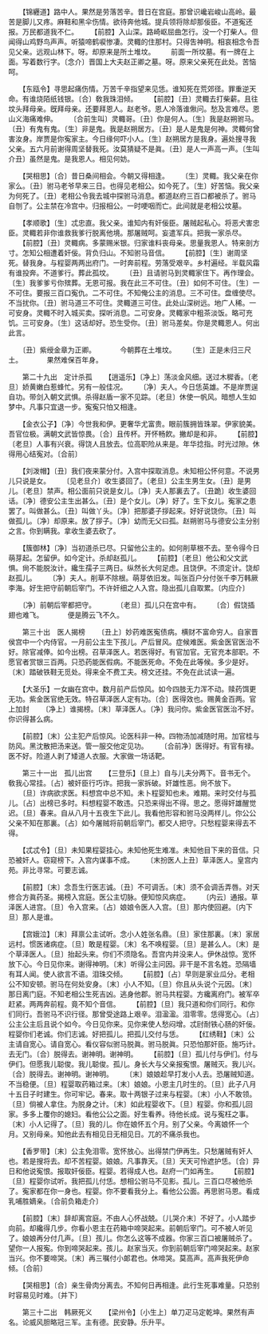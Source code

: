 <!-- { "loadSidebar": true } -->
　　【锦纒道】路中人。果然是劳落苦辛。昔日在宫庭。那曾识巉岩峻山高岭。最苦是脚儿又疼。麻鞋和黑伞伤情。欲待奔他城。提兵领将除却那佞臣。不道寃还报。万民都道我不仁。 
　　【前腔】入山深。路崎岖屈曲怎行。没一个打柴人。但闻得山鸡野鸟声声。听猿啼鹤唳惨凄。灵輙的住那村。只得吿神明。相哀相念令吾见父亲。远观山林下。呀。却原来是所土堆坟。 
　　前面一所坟墓。有一牌在上面。写着数行字。〔念介〕晋国上大夫赵正卿之墓。呀。原来父亲死在此处。苦恼呵。 

　　【东瓯令】寻思起痛伤情。万苦千辛指望来见恁。谁知死在荒郊径。罪重逆天命。有谁烧陌纸钱银。〔合〕敎我珠泪倾。 
　　【前腔】〔丑〕灵輙去打柴薪。且往坟头拜母亲。旣拜母亲。还要拜恩人。赵老爷。恩人冷落谁偢问。愁及言难尽。恩山义海痛难伸。 
　　〔合前生叫〕灵輙哥。〔丑〕你是何人。〔生〕我是赵朔驸马。〔丑〕有鬼有鬼。〔生〕非是鬼。我是赵朔居方。〔丑〕是人是鬼是何神。灵輙何曾害汝身。岸贾是你寃家主。今日缘何吓小人。〔生〕赵朔居方是我身。遍处搜寻我父亲。五六月前谢得周坚替我死。汝莫猜疑不是眞。〔丑〕是人一声高一声。〔生叫介丑〕虽然是鬼。是我恩人。相见何妨。 

　　【哭相思】〔合〕昔日桑间相会。今朝又得相逢。 
　　〔生〕灵輙。我父亲在你家么。〔丑〕驸马老爷早来三日。也得见老相公。如今死了。〔生〕好苦恼。我父亲为何死了。〔丑〕老相公令我去城中探驸马消息。都道赵府三百口都被杀了。驸马自刎了。公主禁在冷宫中。归报相公。一时哽咽而亡。此间就是老相公坟墓。 

　　【孝顺歌】〔生〕忒忠直。我父亲。谁知内有奸佞臣。屠贼起私心。将恶犬害忠臣。灵輙若非你谁救我爹行脱离他境。那屠贼呵。妄遣军兵。把我一家杀尽。 
　　【前腔】〔丑〕灵輙病。多蒙赐米银。归家谁料丧母亲。思量我恩人。特来剖方寸。怎知公相遭着奸佞。背负归山。不知驸马音信。 
　　【前腔】〔生〕谢周坚死。替我身。与程婴两两出府门。一时奔前程。劳落受艰辛。乡村遍经。半载风霜有谁投奔。不道爹行。葬此孤坟。 
　　〔丑〕且请驸马到灵輙家住下。再作理会。〔生〕我爹爹亏你殡葬。无恩可报。我在此三不可住。〔丑〕如何不可住。〔生〕一不可住。要报三百口寃仇。二不可住。不知俺公主的消息。三不可住。盘缠使尽。不当扰你。〔丑〕驸马道三不可住。灵輙道三可住。此处山深树远。地广人稀。一可安身。灵輙不时入城买卖。探听消息。二可安身。灵輙家中粗茶淡饭。略可充饥。三可安身。〔生〕这话却好。恐生受你。〔丑〕驸马差矣。你是灵輙恩人。何出此言。 

　　〔丑〕紫绶金章为正卿。　　　　今朝葬在土堆坟。 
　　〔生〕正是未归三尺土。　　　　果然难保百年身。 

　　第二十九出　定计杀孤 
　　【逍遥乐】〔净上〕荡淡金风细。送过木穉香。〔老旦〕娇黄嫩白惹蜂忙。另有一般佳况。 
　　〔净〕夫人。今日恁英雄。不是岸贾逞自功。带剑入朝文武惧。杀得赵盾一家不见踪。〔老旦〕休使一帆风。暗想人生如梦中。凡事只宜退一步。寃寃只怕又相逢。 

　　【金衣公子】〔净〕今世我和伊。更奢华尤富贵。眼前簇拥皆珠翠。伊家貌美。吾官位极。满朝文武皆惊畏。〔合〕且传杯。开怀畅飮。撇却是和非。 
　　【前腔】〔老旦〕人事有兴衰。得饶人且放去。位高职险从来是。年华捻指。时光过隙。休得用心结寃对。〔合前〕 

　　【刘泼帽】〔丑〕我们夜来蒙分付。入宫中探取消息。未知相公怀何意。不说男儿只说是女。 
　　〔见老旦介〕收生婆回了。〔老旦〕公主生男生女。〔丑〕是男儿。〔老旦〕禁声。相公面前只说是女儿。〔净〕夫人那裏去了。〔丑跪〕收生婆回话。〔净〕德安公主生出甚么。〔丑〕是个女儿。〔净〕好了。生下女儿。寃家之患罢了。叫做甚么。〔丑〕叫做丫头。〔净〕把那婆子拶起来。好好说饶你。〔丑〕叫做孤儿。〔净〕却原来。放了拶子。〔净〕幼而无父曰孤。赵朔驸马与德安公主分别之言。你到瞒我。拿收生婆去砍了。 

　　【簇御林】〔净〕当初道杀已尽。只留他公主的。如何削草根不去。至令得今日萌芽起。怎留伊。如今定计。杀却赵孤儿。 
　　【前腔】〔老旦〕他公和父文武惧。尙不能脱汝计。纔生孺子三两日。纵然长大何足虑。且饶伊。不须定计。饶却赵孤儿。 
　　〔净〕夫人。削草不除根。萌芽依旧发。叫张百户分付张千李万韩厥李海。好生把守前朝后宰门。不许奸细之人入宫。隐出孤儿自取累。〔内应介〕 

　　〔净〕前朝后宰都把守。　　　　〔老旦〕孤儿只在宫中有。 
　　〔合〕假饶插翅也难飞。　　　　便是腾云飞不久。 

　　第三十出　医人揭榜 
　　〔丑上〕妙药难医寃债病。横财不富命穷人。自家晋侯宫中一个内侍官。一月前公主生下孩儿。产后冒风。症候难医。紫金医官医治不好。除官减俸。如今出榜。召草泽医人。若医得好。有官加官。无官充本部职。不愿官者赏银三百两。只恐药能医假病。不能医死命。不免在此等候。多少是好。〔末〕踏破铁鞋无觅处。得来全不费工夫。榜文还挂。不免在此试读一遍。 

　　【大圣乐】一女幽在宫中。数月前产后惊风。如今四肢无力浑不动。赎药饵更无功。紫金医官绝无效。特召草泽医人定有功。〔合〕医得效也。赐黄金百两。官上加封 
　　〔净上〕谁揭榜。〔末〕草泽医人。〔净〕我问你。紫金医官医治不好。你识得甚么病。 

　　【前腔】〔末〕公主犯产后惊风。论医科非一种。四物汤加减随时用。加官桂与防风。黑沈散把汤来送。管一服交他定见功。 
　　〔合前净〕医得好。有官有禄。医不好。险道人剥了矮道人衣服。大家做一场话靶。 

　　第三十一出　孤儿出宫 
　　【三登乐】〔旦上〕自与儿夫分两下。音书无个。敎我心常挂。〔占〕被奸臣行巧诈。把我一家拆破。奸雄性恶。尙不放下。 
　　〔旦〕诈病欲求医。料想宫中总不知。未卜程婴知也未。难期。来时交付与孤儿。〔占〕出榜已多时。料想程婴不敢违。只恐来得出不得。思之。愿得奸雄醒觉迟。〔旦〕春来。自从八月十五夜生下此儿。我看他形容和驸马没两样儿。你公公父亲不知在那裏。〔占〕如今屠贼将前朝后宰门。都交人把守。只愁程婴来得去不得。 

　　【忒忒令】〔旦〕未知果程婴挂心。未知他死生难准。未知他目下来的音信。只恐被奸人。窃窥榜下。入宫内谋事不成。 
　　〔末扮医人上丑〕草泽医人。皇宫内苑。非比寻常。可要志诚。 

　　【前腔】〔末〕念吾生行医志诚。〔丑〕不可调舌。〔末〕须不会调舌弄唇。对天修合方眞药圣。揭榜入宫庭。医公主切脉。便知惊风病症。 
　　〔内云〕通报。草泽医人进宫。〔旦〕令入宫来。〔占〕娘娘令医人入宫。〔旦〕那内使回避。〔内下旦〕那人是谁。 

　　【宫娥泣】〔末〕拜禀公主试听。念小人姓张名鼎。〔旦〕家住那裏。〔末〕家居远村。惯医诸病症。〔旦〕敢是程婴。〔末〕名不唤程婴。〔旦〕是甚么人。〔末〕是个草泽医人。〔旦〕抬起头来。你们不须隐名。吾宫内并没来人。伊休战惊。宽怀放下心。今日见你来。谢得神明。〔末〕听得公主问因。非干是不言名姓。恐隔墙有耳人闻。使人欲言不语。泪珠交倾。 
　　【前腔】〔占〕早则是家业瓜分。老相公不知安顿。驸马在何处安身。〔末〕小人不知。〔旦〕你且从头说个元因。〔末〕那日离门庭。不知老相公生死吉凶。逃身他郡。驸马共程婴。方纔离府门。被军卒赶紧。两两奔前程。竟不知个音信。 
　　【前腔】〔旦〕我只道和你们同行。和你们同行。吾驸马不识行径。那曾受途路上艰辛。泪溋溋。泪零零。恁得宽心。〔占〕公主公主后且说个如今。今日见你来。见你来使人愁闷增。忒尀耐铁心肠的奸佞。程婴你们老诚。你们志诚。好把孤儿。把孤儿交付与恁。 
　　【红绣鞋】〔末〕公主请自宽心。请自宽心。看仪容似驸马脱眞。驸马脱眞。只恐怕那奸臣。施巧计。去无门。〔合〕脱得去。谢神明。谢神明。 
　　【前腔】〔旦〕孤儿付与伊们。付与伊们。但愿我儿聪俊。我儿聪俊。孤儿。身长大与父亲报寃恨。屠贼灭。我儿兴。〔合〕脱得去。谢神明。谢神明。 
　　〔末〕娘娘趁早打发小人去。恐屠贼知道。不当稳便。〔旦〕程婴取药箱过来。〔末〕娘娘。小恩主几时生的。〔旦〕此子八月十五日子时建生。你可牢记。春来。取十两银子过来与程婴。〔末〕小人不敢领。〔旦〕倘被人拿住。为脱身之计。〔末〕如此程婴收下。〔旦〕程婴。你和孤儿回家。多多上覆你的媳妇。看他公公之面。好生看养。待他长成。说与寃枉之事。〔末〕小人记得了。〔旦〕我的儿。你在娘怀五个月。别了父亲。今离娘怀一个月。又别母亲。知他此去有相见日无相见日。兀的不痛杀我也。 

　　【香罗带】〔末〕公主免泪零。宽怀放心。出得禁门伊再生。只愁屠贼有奸人也。若是搜将去。却不苦程婴。娘娘。凡事靠天。〔旦〕天天可怜遮护恁。〔合〕异日和他说寃恨。报取奸佞臣。程婴。若得成人也。赵府一门如再生。 
　　【前腔】〔旦〕程婴你试听。我把孤儿付恁。想相公驸马不见影。孤儿。三百口尽被他杀了。寃家都在你一身也。程婴。你不要看我分上。看他公公面。再思驸马恩。看成乳哺胜嫡亲。〔合前负箱走介〕 

　　【前腔】〔末〕辞却离宫庭。不由人心怀战兢。〔儿哭介末〕不好了。小人踏步向前。却纔得几步。你看小恩主在药箱中啼哭起来。前朝后宰门。可不被人听见了。娘娘再分付几声。〔旦〕孩儿。你怎么这等不成器。你家三百口被屠贼杀了。望你一人报寃。你到啼哭起来。孩儿。赵家当灭。你到前朝后宰门啼哭起来。赵家当兴。你不要啼哭。〔末〕再三嘱付小郞君也。休啼哭。莫高声。高声我死伊命倾。〔合前〕 

　　【哭相思】〔合〕亲生骨肉分离去。不知何日再相逢。此行生死事难量。只恐别时容易见时难。〔并下〕 

　　第三十二出　韩厥死义 
　　【梁州令】〔小生上〕单刀疋马定乾坤。果然有声名。论威风胆略冠三军。主有德。民安静。乐升平。 
